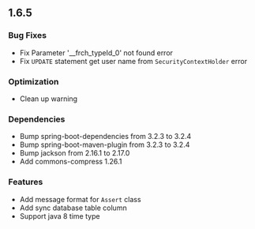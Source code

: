 ## 1.6.5

### Bug Fixes

 * Fix Parameter '__frch_typeId_0' not found error
 * Fix `UPDATE` statement get user name from `SecurityContextHolder` error

### Optimization

 * Clean up warning

### Dependencies

 * Bump spring-boot-dependencies from 3.2.3 to 3.2.4
 * Bump spring-boot-maven-plugin from 3.2.3 to 3.2.4
 * Bump jackson from 2.16.1 to 2.17.0
 * Add commons-compress 1.26.1

### Features

 * Add message format for `Assert` class
 * Add sync database table column
 * Support java 8 time type
